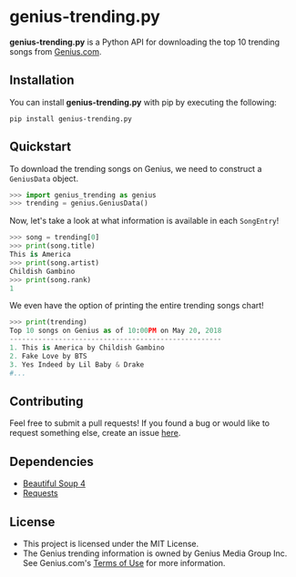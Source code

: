 genius-trending.py
==================

**genius-trending.py** is a Python API for downloading the top 10 trending songs from [Genius.com](https://www.genius.com).

Installation
------------
You can install **genius-trending.py** with pip by executing the following:
```
pip install genius-trending.py 
```

Quickstart
----------
To download the trending songs on Genius, we need to construct a `GeniusData` object.

```Python
>>> import genius_trending as genius
>>> trending = genius.GeniusData()
```
Now, let's take a look at what information is available in each `SongEntry`!
```Python
>>> song = trending[0]
>>> print(song.title)
This is America
>>> print(song.artist)
Childish Gambino
>>> print(song.rank)
1
```

We even have the option of printing the entire trending songs chart!

```Python
>>> print(trending)
Top 10 songs on Genius as of 10:00PM on May 20, 2018
----------------------------------------------------
1. This is America by Childish Gambino
2. Fake Love by BTS
3. Yes Indeed by Lil Baby & Drake
#...
```
Contributing
------------
Feel free to submit a pull requests! 
If you found a bug or would like to request something else, create an issue [here](https://www.github.com/kennyrozario/genius-trending/issues).

Dependencies
------------
* [Beautiful Soup 4](http://www.crummy.com/software/BeautifulSoup/)
* [Requests](http://requests.readthedocs.org/en/latest/) 

License
-------
* This project is licensed under the MIT License.
* The Genius trending information is owned by Genius Media Group Inc. See Genius.com's [Terms of Use](https://genius.com/static/terms) for more information.
